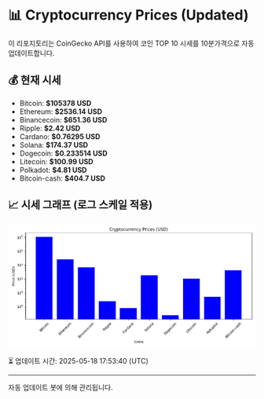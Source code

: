
# 📊 Cryptocurrency Prices (Updated)

이 리포지토리는 CoinGecko API를 사용하여 코인 TOP 10 시세를 10분가격으로 자동 업데이트합니다.

## 💰 현재 시세
- Bitcoin: **$105378 USD**
- Ethereum: **$2536.14 USD**
- Binancecoin: **$651.36 USD**
- Ripple: **$2.42 USD**
- Cardano: **$0.76295 USD**
- Solana: **$174.37 USD**
- Dogecoin: **$0.233514 USD**
- Litecoin: **$100.99 USD**
- Polkadot: **$4.81 USD**
- Bitcoin-cash: **$404.7 USD**

## 📈 시세 그래프 (로그 스케일 적용)
![Crypto Prices](crypto_prices.png)

⏳ 업데이트 시간: 2025-05-18 17:53:40 (UTC)

---
자동 업데이트 봇에 의해 관리됩니다.
